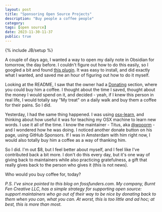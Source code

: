 ```yaml
---
layout: post
title: "Sponsoring Open Source Projects"
description: "Buy people a coffee people"
category: 
tags: [open source]
date: 2023-11-30-11-37
public: true
---
```

{% include JB/setup %}

A couple of days ago, I wanted a way to open my daily note in Obsidian for tomorrow, the day before. I couldn't figure out how to do this easily, so I googled a bit and found [this plugin](https://github.com/frankolson/obsidian-tomorrows-daily-note). It was easy to install, and did exactly what I wanted, and saved me an hour of figuring out how to do it myself. 

Looking at the README, I saw that the owner had a [Donating](https://github.com/frankolson/obsidian-tomorrows-daily-note#donating) section, where you could buy him a coffee. I thought about the time I saved, thought about the money I would spend on it, and decided - yeah, if I knew this person in real life, I would totally say "My treat" on a daily walk and buy them a coffee for their pains. So I did. 

Yesterday, I had the same thing happened. I was using [osx-learn](https://github.com/wooorm/osx-learn), and thinking about how useful it was for teaching my OSX machine to learn new words. I use it all of the time. I know the maintainer - Titus, aka [@wooorm](https://github.com/wooorm) - and I wondered how he was doing. I noticed another donate button on his page, using GitHub Sponsors. If I was in Amsterdam with him right now, I would also totally buy him a coffee as a way of thanking him. 

So I did. I'm out $8, but I feel better about myself, and I feel like I've contributed back a bit more. I don't do this every day, but it's one way of giving back to maintainers while also practicing gratefulness, a gift that really gives back to the person who gives it (this is not news). 

Who would you buy coffee for, today?

*P.S. I've since pointed to this blog on fossfunders.com.  My company, Burnt Fen Creative LLC, has a simple strategy for supporting open source: support maintainers who go out of their way to be nice by donating back to them when you can, what you can. At worst, this is too little and ad hoc; at best, this is more than most.*